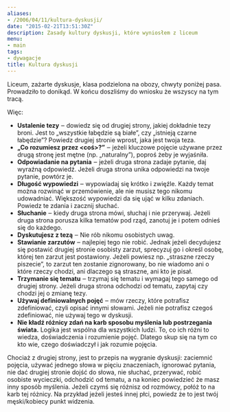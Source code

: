 ```yaml
---
aliases:
- /2006/04/11/kultura-dyskusji/
date: "2015-02-21T13:51:30Z"
description: Zasady kultury dyskusji, które wyniosłem z liceum
menu:
- main
tags:
- dywagacje
title: Kultura dyskusji
---
```


Liceum, zażarte dyskusje, klasa podzielona na obozy, chwyty poniżej pasa.
Prowadziło to donikąd. W końcu doszliśmy do wniosku że wszyscy na tym tracą.
<!--more-->
Więc:

* **Ustalenie tezy** ‒ dowiedz się od drugiej strony, jakiej dokładnie tezy
  broni. Jest to „wszystkie łabędzie są białe”, czy „istnieją czarne łabędzie”?
  Powiedz drugiej stronie wprost, jaka jest twoja teza.
* **„Co rozumiesz przez &lt;coś&gt;?”** ‒ jeżeli kluczowe pojęcie używane przez
  drugą stronę jest mętne (np. „naturalny”), poproś żeby je wyjaśniła.
* **Odpowiadanie na pytania** ‒ jeżeli druga strona zadaje pytanie, daj wyraźną
  odpowiedź. Jeżeli druga strona unika odpowiedzi na twoje pytanie, powtórz je.
* **Długość wypowiedzi** ‒ wypowiadaj się krótko i zwięźle. Każdy temat można
  rozwinąć w przemówienie, ale nie musisz tego nikomu udowadniać. Większość
  wypowiedzi da się ująć w kilku zdaniach. Powiedz te zdania i zacznij słuchać.
* **Słuchanie** ‒ kiedy druga strona mówi, słuchaj i nie przerywaj. Jeżeli druga
  strona porusza kilka tematów pod rząd, zanotuj je i potem odnieś się do
  każdego.
* **Dyskutujesz z tezą** ‒ Nie rób nikomu osobistych uwag.
* **Stawianie zarzutów** ‒ najlepiej tego nie robić. Jednak jeżeli decydujesz
  się postawić drugiej stronie osobisty zarzut, sprecyzuj go i określ osobę,
  której ten zarzut jest postawiony.  Jeżeli powiesz np. „straszne rzeczy
  piszecie”, to zarzut ten zostanie zignorowany, bo nie wiadomo ani o które
  rzeczy chodzi, ani dlaczego są straszne, ani kto je pisał.
* **Trzymanie się tematu** ‒ trzymaj się tematu i wymagaj tego samego od drugiej
  strony. Jeżeli druga strona odchodzi od tematu, zapytaj czy chodzi jej
  o zmianę tezy.
* **Używaj definiowalnych pojęć** ‒ mów rzeczy, które potrafisz zdefiniować,
  czyli opisać innymi słowami.
  Jeżeli nie potrafisz czegoś zdefiniować, nie używaj tego w dyskusji.
* **Nie kładź różnicy zdań na karb sposobu myślenia lub postrzegania świata.**
  Logika jest wspólna dla wszystkich ludzi. To, co ich różni to wiedza,
  doświadczenia i rozumienie pojęć. Dlatego skup się na tym co kto wie, czego
  doświadczył i jak rozumie pojęcia.

Chociaż z drugiej strony, jest to przepis na wygranie dyskusji: zaciemnić
pojęcia, używać jednego słowa w pięciu znaczeniach, ignorować pytania, nie dać
drugiej stronie dojść do słowa, nie słuchać, przerywać, robić osobiste
wycieczki, odchodzić od tematu, a na koniec powiedzieć że masz inny sposób
myślenia. Jeżeli czymś się różnisz od rozmówcy, połóż to na karb tej różnicy. Na
przykład jeżeli jesteś innej płci, powiedz że to jest twój męski/kobiecy punkt
widzenia.
